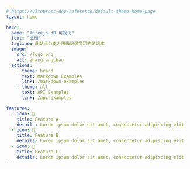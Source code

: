 ```yaml
---
# https://vitepress.dev/reference/default-theme-home-page
layout: home

hero:
  name: "Threejs 3D 可视化"
  text: "文档"
  tagline: 此站点为本人用来记录学习的笔记本
  image:
    src: /logo.png
    alt: zhangfangchao
  actions:
    - theme: brand
      text: Markdown Examples
      link: /markdown-examples
    - theme: alt
      text: API Examples
      link: /api-examples

features:
  - icon: 🤹
    title: Feature A
    details: Lorem ipsum dolor sit amet, consectetur adipiscing elit
  - icon: 👩
    title: Feature B
    details: Lorem ipsum dolor sit amet, consectetur adipiscing elit
  - icon: 🧩
    title: Feature C
    details: Lorem ipsum dolor sit amet, consectetur adipiscing elit
---
```

